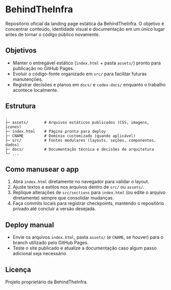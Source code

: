 # BehindTheInfra

Repositório oficial da landing page estática da BehindTheInfra. O objetivo é concentrar conteúdo, identidade visual e documentação em um único lugar antes de tornar o código público novamente.

## Objetivos

- Manter o entregável estático (`index.html` + pasta `assets/`) pronto para publicação no GitHub Pages.
- Evoluir o código-fonte organizado em `src/` para facilitar futuras manutenções.
- Registrar decisões e planos em `docs/` e `codex-docs/` enquanto o trabalho acontece localmente.

## Estrutura

```
.
├─ assets/       # Arquivos estáticos publicados (CSS, imagens, ícones)
├─ index.html    # Página pronta para deploy
├─ CNAME         # Domínio customizado (quando aplicável)
├─ src/          # Fontes modulares (layouts, seções, componentes, dados)
├─ docs/         # Documentação técnica e decisões de arquitetura
└─ ...
```


## Como manusear o app

1. Abra `index.html` diretamente no navegador para validar o layout.
2. Ajuste textos e estilos nos arquivos dentro de `src/` ou `assets/`.
3. Replique alterações de `src/sections` para `index.html` (ou edite o arquivo diretamente) sempre que consolidar mudanças.
4. Faça commits locais para registrar checkpoints, mantendo o repositório privado até concluir a versão desejada.

## Deploy manual

- Envie os arquivos `index.html`, pasta `assets/` (e `CNAME`, se houver) para o branch utilizado pelo GitHub Pages.
- Teste o site publicado e atualize a documentação caso algum passo adicional seja necessário.

## Licença

Projeto proprietário da BehindTheInfra.

